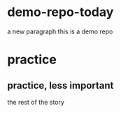 # demo-repo-today

a new paragraph
this is a demo repo
# practice
## practice, less important
the rest of the story
